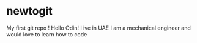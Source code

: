 # newtogit
My first git repo !
Hello Odin!
I ive in UAE 
I am a mechanical engineer and would love to learn how to code 
 